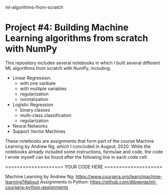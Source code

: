 ml-algorithms-from-scratch
# Project #4: Building Machine Learning algorithms from scratch with NumPy 

This repository includes several notebooks in which I built several different ML algorithms from scratch with NumPy, including: 
- Linear Regression:
  - with one varibale
  - with multiple variables
  - regularization
  - normalization
- Logistic Regression
  - binary classes
  - multi-class classification
  - regularization
- Neural Networks
- Support Vector Machines

These notebooks are assignments that form part of the course Machine Learning by Andrew Ng, which I concluded in Augsut, 2020. While the notebooks already included some instructions, formulae and code, the code I wrote myself can be found after the following line in each code cell: 

==================== YOUR CODE HERE ====================

Machine Learning by Andrew Ng: https://www.coursera.org/learn/machine-learning?#about
Assignments in Python: https://github.com/dibgerge/ml-coursera-python-assignments

